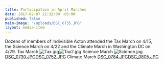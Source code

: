 ```yaml
---
title: Participation in April Marches
date: 2017-02-07 21:32:00 -05:00
published: false
main-image: "/uploads/DSC_0735.JPG"
layout: media-item
---
```


Dozens of members of Indivisible Acton attended the Tax March on 4/15, the Science March on 4/22 and the Climate March in Washington DC on 4/29. 
Tax March
![Tax.jpg](/uploads/Tax.jpg)![Tax2.jpg](/uploads/Tax2.jpg)
Science March
![Science.jpg](/uploads/Science.jpg)[DSC_0730.JPG](/uploads/DSC_0730.JPG)[DSC_0752.JPG](/uploads/DSC_0752.JPG)
Climate March
[DSC_0784.JPG](/uploads/DSC_0784.JPG)[DSC_0805.JPG](/uploads/DSC_0805.JPG)